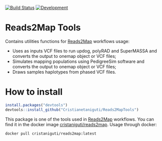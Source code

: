 [![Build Status](https://travis-ci.com/Cristianetaniguti/onemap.svg?branch=master)](https://travis-ci.org/Cristianetaniguti/onemap) 
[![Development](https://img.shields.io/badge/development-active-blue.svg)](https://img.shields.io/badge/development-active-blue.svg)

# Reads2Map Tools

Contains utilities functions for [Reads2Map](https://github.com/Cristianetaniguti/Reads2Map) workflows usage:

- Uses as inputs VCF files to run updog, polyRAD and SuperMASSA and converts the output to onemap object or VCF files;
- Simulates mapping populations using PedigreeSim software and converts the output to onemap object or VCF files;
- Draws samples haplotypes from phased VCF files.

# How to install

```R
install.packages("devtools")
devtools::install_github("Cristianetaniguti/Reads2MapTools")
```

This package is one of the tools used in [Reads2Map](https://github.com/Cristianetaniguti/Reads2Map) workflows. You can find it in the docker image [cristaniguti/reads2map](https://hub.docker.com/repository/docker/cristaniguti/reads2map). Usage through docker:

```bash
docker pull cristaniguti/reads2map:latest
```
